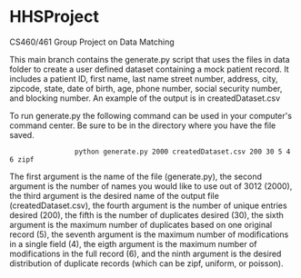 # HHSProject
CS460/461 Group Project on Data Matching

This main branch contains the generate.py script that uses the files in data folder to create a user defined dataset containing a mock patient record.
It includes a patient ID, first name, last name	 street number, address,	city, zipcode, state, date of birth, age, phone number, social security number,
and blocking number. An example of the output is in createdDataset.csv

To run generate.py the following command can be used in your computer's command center. Be sure to be in the directory where you have the file saved.

                    python generate.py 2000 createdDataset.csv 200 30 5 4 6 zipf
                 
The first argument is the name of the file (generate.py), the second argument is the number of names you would like to use out of 3012 (2000), the third argument
is the desired name of the output file (createdDataset.csv), the fourth argument is the number of unique entries desired (200), the fifth is the number of duplicates
desired (30), the sixth argument is the maximum number of duplicates based on one original record (5), the seventh argument is the maximum number of modifications in a
single field (4), the eigth argument is the maximum number of modifications in the full record (6), and the ninth argument is the desired distribution of duplicate records
(which can be zipf, uniform, or poisson).
